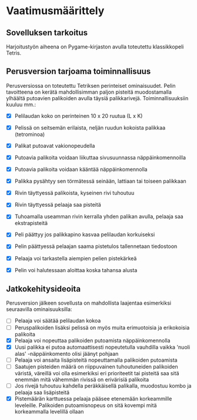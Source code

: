 # Vaatimusmäärittely

## Sovelluksen tarkoitus

Harjoitustyön aiheena on Pygame-kirjaston avulla toteutettu klassikkopeli Tetris.  


## Perusversion tarjoama toiminnallisuus

Perusversiossa on toteutettu Tetriksen perinteiset ominaisuudet. Pelin tavoitteena on kerätä mahdollisimman paljon pisteitä muodostamalla ylhäältä putoavien palikoiden avulla täysiä palikkarivejä. Toiminnallisuuksiin kuuluu mm.:

- [x] Pelilaudan koko on perinteinen 10 x 20 ruutua (L x K)
- [x] Pelissä on seitsemän erilaista, neljän ruudun kokoista palikkaa (tetrominoa)
- [x] Palikat putoavat vakionopeudella
- [x] Putoavia palikoita voidaan liikuttaa sivusuunnassa näppäinkomennoilla
- [x] Putoavia palikoita voidaan kääntää näppäinkomennolla
- [x] Palikka pysähtyy sen törmätessä seinään, lattiaan tai toiseen palikkaan
- [x] Rivin täyttyessä palikoista, kyseinen rivi tuhoutuu
- [x] Rivin täyttyessä pelaaja saa pisteitä
- [x] Tuhoamalla useamman rivin kerralla yhden palikan avulla, pelaaja saa ekstrapisteitä
- [x] Peli päättyy jos palikkapino kasvaa pelilaudan korkuiseksi
- [x] Pelin päättyessä pelaajan saama pistetulos tallennetaan tiedostoon
- [x] Pelaaja voi tarkastella aiempien pelien pistekärkeä
- [x] Pelin voi halutessaan aloittaa koska tahansa alusta


## Jatkokehitysideoita

Perusversion jälkeen sovellusta on mahdollista laajentaa esimerkiksi seuraavilla ominaisuuksilla:

- [ ] Pelaaja voi säätää pelilaudan kokoa
- [ ] Peruspalikoiden lisäksi pelissä on myös muita erimuotoisia ja erikokoisia palikoita
- [x] Pelaaja voi nopeuttaa palikoiden putoamista näppäinkomennolla
- [x] Uusi palikka ei putoa automaattisesti nopeutetulla vauhdilla vaikka 'nuoli alas' -näppäinkomento olisi jäänyt pohjaan
- [ ] Pelaaja voi ansaita lisäpisteitä nopeuttamalla palikoiden putoamista
- [ ] Saatujen pisteiden määrä on riippuvainen tuhoutuneiden palikoiden väristä, väreillä voi olla esimerkiksi eri prioriteetit tai pisteitä saa sitä enemmän mitä vähemmän rivissä on erivärisiä palikoita
- [ ] Jos rivejä tuhoutuu kahdella peräkkäisellä palikalla, muodostuu kombo ja pelaaja saa lisäpisteitä
- [x] Pistemäärän karttuessa pelaaja pääsee etenemään korkeammille leveleille. Palikoiden putoamisnopeus on sitä kovempi mitä korkeammalla levelillä ollaan
